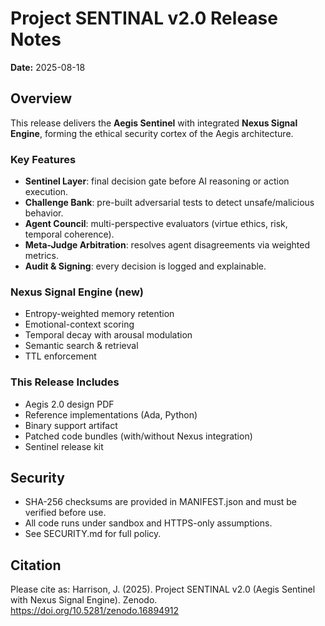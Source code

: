 # Project SENTINAL v2.0 Release Notes

**Date:** 2025-08-18

## Overview
This release delivers the **Aegis Sentinel** with integrated **Nexus Signal Engine**, forming the ethical security cortex of the Aegis architecture.

### Key Features
- **Sentinel Layer**: final decision gate before AI reasoning or action execution.
- **Challenge Bank**: pre-built adversarial tests to detect unsafe/malicious behavior.
- **Agent Council**: multi-perspective evaluators (virtue ethics, risk, temporal coherence).
- **Meta-Judge Arbitration**: resolves agent disagreements via weighted metrics.
- **Audit & Signing**: every decision is logged and explainable.

### Nexus Signal Engine (new)
- Entropy-weighted memory retention
- Emotional-context scoring
- Temporal decay with arousal modulation
- Semantic search & retrieval
- TTL enforcement

### This Release Includes
- Aegis 2.0 design PDF
- Reference implementations (Ada, Python)
- Binary support artifact
- Patched code bundles (with/without Nexus integration)
- Sentinel release kit

## Security
- SHA-256 checksums are provided in MANIFEST.json and must be verified before use.
- All code runs under sandbox and HTTPS-only assumptions.
- See SECURITY.md for full policy.

## Citation
Please cite as:
Harrison, J. (2025). Project SENTINAL v2.0 (Aegis Sentinel with Nexus Signal Engine). Zenodo. https://doi.org/10.5281/zenodo.16894912
